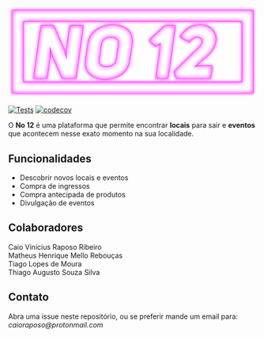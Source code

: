![NO12](docs/img/no12_logo2.png)

[![Tests](https://github.com/urban-fiesta/No12/workflows/Tests/badge.svg)](https://github.com/urban-fiesta/No12/actions?workflow=Tests)
[![codecov](https://codecov.io/gh/urban-fiesta/No12/branch/master/graph/badge.svg)](https://codecov.io/gh/urban-fiesta/No12)


O __No 12__ é uma plataforma que permite encontrar **locais** para sair e **eventos** que acontecem nesse exato momento na sua localidade.<br>

## Funcionalidades
* Descobrir novos locais e eventos
* Compra de ingressos
* Compra antecipada de produtos
* Divulgação de eventos

## Colaboradores
Caio Vinícius Raposo Ribeiro<br>
Matheus Henrique Mello Rebouças<br>
Tiago Lopes de Moura<br>
Thiago Augusto Souza Silva

## Contato
Abra uma issue neste repositório, ou se preferir mande um email para: _caioraposo@protonmail.com_
